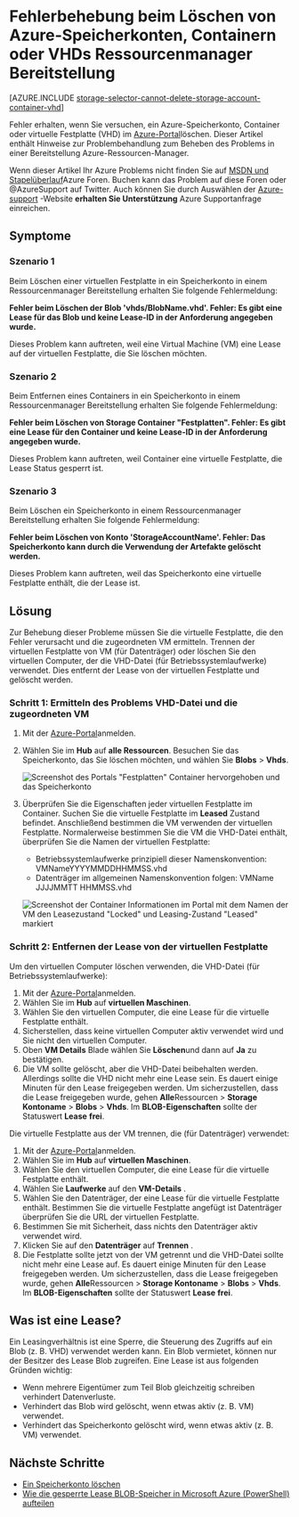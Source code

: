 <properties
    pageTitle="Fehlerbehebung beim Löschen von Azure-Speicherkonten, Containern oder VHDs Ressourcenmanager Bereitstellung | Microsoft Azure"
    description="Fehlerbehebung beim Löschen von Azure-Speicherkonten, Containern oder VHDs Ressourcenmanager Bereitstellung"
    services="storage"
    documentationCenter=""
    authors="genlin"
    manager="felixwu"
    editor="na"
    tags="storage"/>

<tags
    ms.service="storage"
    ms.workload="na"
    ms.tgt_pltfrm="na"
    ms.devlang="na"
    ms.topic="article"
    ms.date="10/17/2016"
    ms.author="genli"/>

# <a name="troubleshoot-errors-when-you-delete-azure-storage-accounts-containers-or-vhds-in-a-resource-manager-deployment"></a>Fehlerbehebung beim Löschen von Azure-Speicherkonten, Containern oder VHDs Ressourcenmanager Bereitstellung

[AZURE.INCLUDE [storage-selector-cannot-delete-storage-account-container-vhd](../../includes/storage-selector-cannot-delete-storage-account-container-vhd.md)]

Fehler erhalten, wenn Sie versuchen, ein Azure-Speicherkonto, Container oder virtuelle Festplatte (VHD) im [Azure-Portal](https://portal.azure.com)löschen. Dieser Artikel enthält Hinweise zur Problembehandlung zum Beheben des Problems in einer Bereitstellung Azure-Ressourcen-Manager.

Wenn dieser Artikel Ihr Azure Problems nicht finden Sie auf [MSDN und Stapelüberlauf](https://azure.microsoft.com/support/forums/)Azure Foren. Buchen kann das Problem auf diese Foren oder @AzureSupport auf Twitter. Auch können Sie durch Auswählen der [Azure-support](https://azure.microsoft.com/support/options/) -Website **erhalten Sie Unterstützung** Azure Supportanfrage einreichen.

## <a name="symptoms"></a>Symptome

### <a name="scenario-1"></a>Szenario 1

Beim Löschen einer virtuellen Festplatte in ein Speicherkonto in einem Ressourcenmanager Bereitstellung erhalten Sie folgende Fehlermeldung:

**Fehler beim Löschen der Blob 'vhds/BlobName.vhd'. Fehler: Es gibt eine Lease für das Blob und keine Lease-ID in der Anforderung angegeben wurde.**

Dieses Problem kann auftreten, weil eine Virtual Machine (VM) eine Lease auf der virtuellen Festplatte, die Sie löschen möchten.

### <a name="scenario-2"></a>Szenario 2

Beim Entfernen eines Containers in ein Speicherkonto in einem Ressourcenmanager Bereitstellung erhalten Sie folgende Fehlermeldung:

**Fehler beim Löschen von Storage Container "Festplatten". Fehler: Es gibt eine Lease für den Container und keine Lease-ID in der Anforderung angegeben wurde.**

Dieses Problem kann auftreten, weil Container eine virtuelle Festplatte, die Lease Status gesperrt ist.

### <a name="scenario-3"></a>Szenario 3

Beim Löschen ein Speicherkonto in einem Ressourcenmanager Bereitstellung erhalten Sie folgende Fehlermeldung:

**Fehler beim Löschen von Konto 'StorageAccountName'. Fehler: Das Speicherkonto kann durch die Verwendung der Artefakte gelöscht werden.**

Dieses Problem kann auftreten, weil das Speicherkonto eine virtuelle Festplatte enthält, die der Lease ist.

## <a name="solution"></a>Lösung

Zur Behebung dieser Probleme müssen Sie die virtuelle Festplatte, die den Fehler verursacht und die zugeordneten VM ermitteln. Trennen der virtuellen Festplatte von VM (für Datenträger) oder löschen Sie den virtuellen Computer, der die VHD-Datei (für Betriebssystemlaufwerke) verwendet. Dies entfernt der Lease von der virtuellen Festplatte und gelöscht werden.

### <a name="step-1-identify-the-problem-vhd-and-the-associated-vm"></a>Schritt 1: Ermitteln des Problems VHD-Datei und die zugeordneten VM


1. Mit der [Azure-Portal](https://portal.azure.com)anmelden.
2. Wählen Sie im **Hub** auf **alle Ressourcen**. Besuchen Sie das Speicherkonto, das Sie löschen möchten, und wählen Sie **Blobs** > **Vhds**.

    ![Screenshot des Portals "Festplatten" Container hervorgehoben und das Speicherkonto](./media/storage-resource-manager-cannot-delete-storage-account-container-vhd/opencontainer.png)

3. Überprüfen Sie die Eigenschaften jeder virtuellen Festplatte im Container. Suchen Sie die virtuelle Festplatte im **Leased** Zustand befindet. Anschließend bestimmen die VM verwenden der virtuellen Festplatte. Normalerweise bestimmen Sie die VM die VHD-Datei enthält, überprüfen Sie die Namen der virtuellen Festplatte:

    - Betriebssystemlaufwerke prinzipiell dieser Namenskonvention: VMNameYYYYMMDDHHMMSS.vhd
    - Datenträger im allgemeinen Namenskonvention folgen: VMName JJJJMMTT HHMMSS.vhd

    ![Screenshot der Container Informationen im Portal mit dem Namen der VM den Leasezustand "Locked" und Leasing-Zustand "Leased" markiert](./media/storage-resource-manager-cannot-delete-storage-account-container-vhd/locatevm.png)

### <a name="step-2-remove-the-lease-from-the-vhd"></a>Schritt 2: Entfernen der Lease von der virtuellen Festplatte

Um den virtuellen Computer löschen verwenden, die VHD-Datei (für Betriebssystemlaufwerke):

1.  Mit der [Azure-Portal](https://portal.azure.com)anmelden.
2.  Wählen Sie im **Hub** auf **virtuellen Maschinen**.
3.  Wählen Sie den virtuellen Computer, die eine Lease für die virtuelle Festplatte enthält.
4.  Sicherstellen, dass keine virtuellen Computer aktiv verwendet wird und Sie nicht den virtuellen Computer.
5.  Oben **VM Details** Blade wählen Sie **Löschen**und dann auf **Ja** zu bestätigen.
6.  Die VM sollte gelöscht, aber die VHD-Datei beibehalten werden. Allerdings sollte die VHD nicht mehr eine Lease sein. Es dauert einige Minuten für den Lease freigegeben werden. Um sicherzustellen, dass die Lease freigegeben wurde, gehen **Alle**Ressourcen > **Storage Kontoname** > **Blobs** > **Vhds**. Im **BLOB-Eigenschaften** sollte der Statuswert **Lease** **frei**.

Die virtuelle Festplatte aus der VM trennen, die (für Datenträger) verwendet:

1.  Mit der [Azure-Portal](https://portal.azure.com)anmelden.
2.  Wählen Sie im **Hub** auf **virtuellen Maschinen**.
3.  Wählen Sie den virtuellen Computer, die eine Lease für die virtuelle Festplatte enthält.
4.  Wählen Sie **Laufwerke** auf den **VM-Details** .
5.  Wählen Sie den Datenträger, der eine Lease für die virtuelle Festplatte enthält. Bestimmen Sie die virtuelle Festplatte angefügt ist Datenträger überprüfen Sie die URL der virtuellen Festplatte.
6.  Bestimmen Sie mit Sicherheit, dass nichts den Datenträger aktiv verwendet wird.
7.  Klicken Sie auf den **Datenträger** auf **Trennen** .
8.  Die Festplatte sollte jetzt von der VM getrennt und die VHD-Datei sollte nicht mehr eine Lease auf. Es dauert einige Minuten für den Lease freigegeben werden. Um sicherzustellen, dass die Lease freigegeben wurde, gehen **Alle**Ressourcen > **Storage Kontoname** > **Blobs** > **Vhds**. Im **BLOB-Eigenschaften** sollte der Statuswert **Lease** **frei**.

## <a name="what-is-a-lease"></a>Was ist eine Lease?

Ein Leasingverhältnis ist eine Sperre, die Steuerung des Zugriffs auf ein Blob (z. B. VHD) verwendet werden kann. Ein Blob vermietet, können nur der Besitzer des Lease Blob zugreifen. Eine Lease ist aus folgenden Gründen wichtig:

-   Wenn mehrere Eigentümer zum Teil Blob gleichzeitig schreiben verhindert Datenverluste.
-   Verhindert das Blob wird gelöscht, wenn etwas aktiv (z. B. VM) verwendet.
-   Verhindert das Speicherkonto gelöscht wird, wenn etwas aktiv (z. B. VM) verwendet.



## <a name="next-steps"></a>Nächste Schritte

- [Ein Speicherkonto löschen](storage-create-storage-account.md#delete-a-storage-account)
- [Wie die gesperrte Lease BLOB-Speicher in Microsoft Azure (PowerShell) aufteilen](https://gallery.technet.microsoft.com/scriptcenter/How-to-break-the-locked-c2cd6492)

